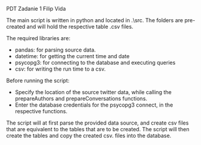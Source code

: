 PDT Zadanie 1 Filip Vida

The main script is written in python and located in .\src. 
The folders are pre-created and will hold the respective table .csv files.

The required libraries are:
  - pandas: for parsing source data.
  - datetime: for getting the current time and date
  - psycopg3: for connecting to the database and executing queries
  - csv: for writing the run time to a csv.
  
Before running the script:
  - Specify the location of the source twitter data, while calling the prepareAuthors and prepareConversations functions.
  - Enter the database credentials for the psycopg3 connect, in the respective functions.
  
The script will at first parse the provided data source, and create csv files that are equivalent to the tables that are to be created. The script will then create the tables and copy the created csv. files into the database.
